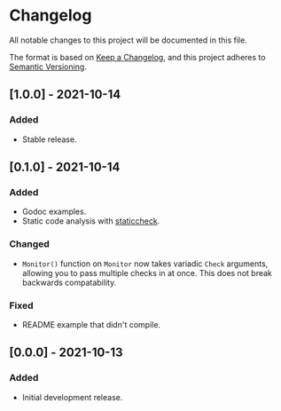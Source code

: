 # Changelog
All notable changes to this project will be documented in this file.

The format is based on [Keep a Changelog](https://keepachangelog.com/en/1.0.0/),
and this project adheres to [Semantic Versioning](https://semver.org/spec/v2.0.0.html).

## [1.0.0] - 2021-10-14
### Added
- Stable release.

## [0.1.0] - 2021-10-14
### Added
- Godoc examples.
- Static code analysis with [staticcheck](https://staticcheck.io/).

### Changed
- `Monitor()` function on `Monitor` now takes variadic `Check` arguments, allowing you to pass multiple checks in at
once. This does not break backwards compatability.

### Fixed
- README example that didn't compile.

## [0.0.0] - 2021-10-13
### Added
- Initial development release.
